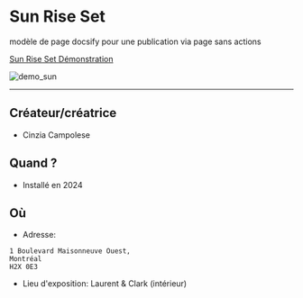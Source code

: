 # Sun Rise Set
modèle de page docsify pour une publication via page sans actions 

[Sun Rise Set Démonstration](https://village-numerique.mutek.org/fr/installations/set-rise-sun-par-cinzia-campolese)

![demo_sun](https://raw.githubusercontent.com/Timingmerkat83/soleil/main/img/01CinziaCampolese_SetRiseSun.webp)

---

## Créateur/créatrice
* Cinzia Campolese

## Quand ?
* Installé en 2024
## Où 
* Adresse: 
```
1 Boulevard Maisonneuve Ouest,
Montréal
H2X 0E3
```
* Lieu d'exposition: Laurent & Clark 
(intérieur)
